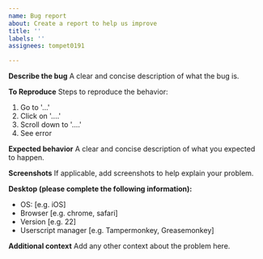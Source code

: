 ```yaml
---
name: Bug report
about: Create a report to help us improve
title: ''
labels: ''
assignees: tompet0191

---
```


**Describe the bug**
A clear and concise description of what the bug is.

**To Reproduce**
Steps to reproduce the behavior:
1. Go to '...'
2. Click on '....'
3. Scroll down to '....'
4. See error

**Expected behavior**
A clear and concise description of what you expected to happen.

**Screenshots**
If applicable, add screenshots to help explain your problem.

**Desktop (please complete the following information):**
 - OS: [e.g. iOS]
 - Browser [e.g. chrome, safari]
 - Version [e.g. 22]
 - Userscript manager [e.g. Tampermonkey, Greasemonkey]

**Additional context**
Add any other context about the problem here.
